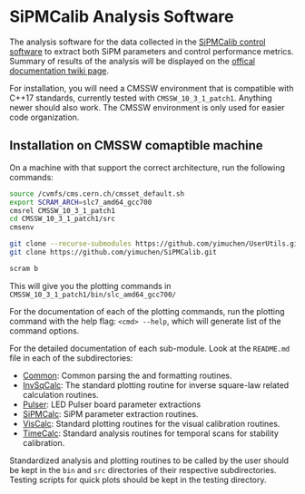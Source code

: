 # SiPMCalib Analysis Software

The analysis software for the data collected in the [SiPMCalib control
software][sipmcalibcontrol] to extract both SiPM parameters and control
performance metrics. Summary of results of the analysis will be displayed on the
[offical documentation twiki page][sipmcalibtwiki].

For installation, you will need a CMSSW environment that is compatible with C++17
standards, currently tested with `CMSSW_10_3_1_patch1`. Anything newer should
also work. The CMSSW environment is only used for easier code organization.

## Installation on CMSSW comaptible machine

On a machine with that support the correct architecture, run the following commands:

```bash
source /cvmfs/cms.cern.ch/cmsset_default.sh
export SCRAM_ARCH=slc7_amd64_gcc700
cmsrel CMSSW_10_3_1_patch1
cd CMSSW_10_3_1_patch1/src
cmsenv

git clone --recurse-submodules https://github.com/yimuchen/UserUtils.git
git clone https://github.com/yimuchen/SiPMCalib.git

scram b
```

This will give you the plotting commands in
`CMSSW_10_3_1_patch1/bin/slc_amd64_gcc700/`

For the documentation of each of the plotting commands, run the plotting command
with the help flag: `<cmd> --help`, which will generate list of the command options.

For the detailed documentation of each sub-module. Look at the `README.md` file in each
of the subdirectories:

- [Common](Common): Common parsing the and formatting routines.
- [InvSqCalc](InvSqCalc): The standard plotting routine for inverse square-law
  related calculation routines.
- [Pulser](Pulser): LED Pulser board parameter extractions
- [SiPMCalc](SiPMCalc): SiPM parameter extraction routines.
- [VisCalc](VisCalc): Standard plotting routines for the visual calibration
  routines.
- [TimeCalc](TimeCalc): Standard analysis routines for temporal scans for
  stability calibration.

Standardized analysis and plotting routines to be called by the user should be
kept in the `bin` and `src` directories of their respective subdirectories.
Testing scripts for quick plots should be kept in the testing directory.

[sipmcalibcontrol]: https://github.com/yimuchen/SiPMCalibControl
[sipmcalibtwiki]: https://twiki.cern.ch/twiki/bin/viewauth/CMS/UMDHGCalSiPMCalib
